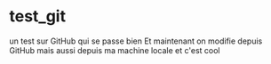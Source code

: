 # test_git
un test sur GitHub qui se passe bien
Et maintenant on modifie depuis GitHub
mais aussi depuis ma machine locale
et c'est cool
